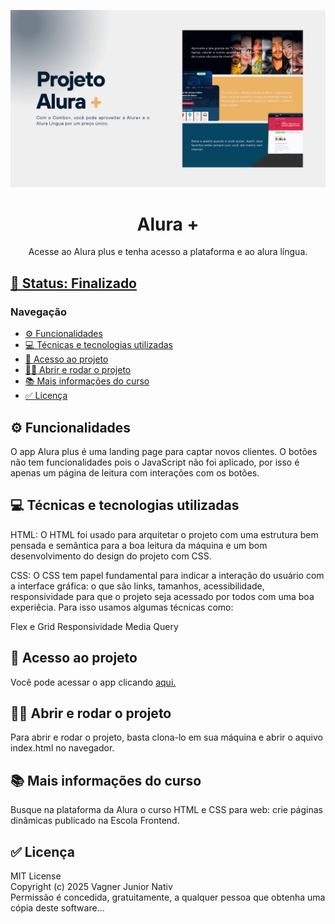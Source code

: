 ![capa do readme do projeto alura plus](./assets/capa_readme.png)

<h1 style="text-align: center">Alura +</h1>
<p style="text-align: center">Acesse ao Alura plus e tenha acesso a plataforma e ao alura língua.</p>

## <a href="#status">🚧 Status: Finalizado</a>

### Navegação

- <a href="#functionalities">⚙️ Funcionalidades</a>
- <a href="#tech">💻 Técnicas e tecnologias utilizadas</a>
- <a href="#acess">📁 Acesso ao projeto</a>
- <a href="#run">👨‍💻 Abrir e rodar o projeto</a>
- <a href="#more">📚 Mais informações do curso</a>
- <a href="#licence">✅ Licença</a>

## <a id="functionalities">⚙️ Funcionalidades</a>

O app Alura plus é uma landing page para captar novos clientes. O botões não tem funcionalidades pois o JavaScript não foi aplicado, por isso é apenas um página de leitura com interações com os botões.

## <a id="tech">💻 Técnicas e tecnologias utilizadas</a>

HTML: O HTML foi usado para arquitetar o projeto com uma estrutura bem pensada e semântica para a boa leitura da máquina e um bom desenvolvimento do design do projeto com CSS.

CSS: O CSS tem papel fundamental para indicar a interação do usuário com a interface gráfica: o que são links, tamanhos, acessibilidade, responsividade para que o projeto seja acessado por todos com uma boa experiêcia. Para isso usamos algumas técnicas como:

Flex e Grid
Responsividade
Media Query

## <a id="acess">📁 Acesso ao projeto</a>

Você pode acessar o app clicando [aqui.](https://vagnernatvidade.github.io/alura-plus/ "Alura+")

## <a id="run">👨‍💻 Abrir e rodar o projeto</a>

Para abrir e rodar o projeto, basta clona-lo em sua máquina e abrir o aquivo index.html no navegador.

## <a id="more">📚 Mais informações do curso</a>

Busque na plataforma da Alura o curso HTML e CSS para web: crie páginas dinâmicas publicado na Escola Frontend.

## <a id="licence">✅ Licença</a>

MIT License <br/>
Copyright (c) 2025 Vagner Junior Nativ <br/>
Permissão é concedida, gratuitamente, a qualquer pessoa que obtenha uma cópia deste software...
